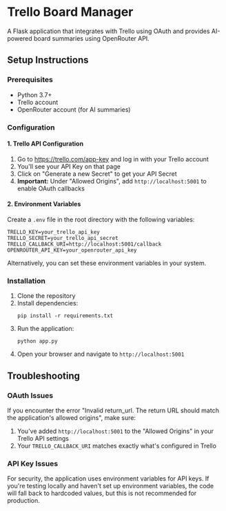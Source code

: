 # Trello Board Manager

A Flask application that integrates with Trello using OAuth and provides AI-powered board summaries using OpenRouter API.

## Setup Instructions

### Prerequisites
- Python 3.7+
- Trello account
- OpenRouter account (for AI summaries)

### Configuration

#### 1. Trello API Configuration

1. Go to https://trello.com/app-key and log in with your Trello account
2. You'll see your API Key on that page
3. Click on "Generate a new Secret" to get your API Secret
4. **Important:** Under "Allowed Origins", add `http://localhost:5001` to enable OAuth callbacks

#### 2. Environment Variables

Create a `.env` file in the root directory with the following variables:

```
TRELLO_KEY=your_trello_api_key
TRELLO_SECRET=your_trello_api_secret
TRELLO_CALLBACK_URI=http://localhost:5001/callback
OPENROUTER_API_KEY=your_openrouter_api_key
```

Alternatively, you can set these environment variables in your system.

### Installation

1. Clone the repository
2. Install dependencies:
   ```
   pip install -r requirements.txt
   ```
3. Run the application:
   ```
   python app.py
   ```
4. Open your browser and navigate to `http://localhost:5001`

## Troubleshooting

### OAuth Issues

If you encounter the error "Invalid return_url. The return URL should match the application's allowed origins", make sure:

1. You've added `http://localhost:5001` to the "Allowed Origins" in your Trello API settings
2. Your `TRELLO_CALLBACK_URI` matches exactly what's configured in Trello

### API Key Issues

For security, the application uses environment variables for API keys. If you're testing locally and haven't set up environment variables, the code will fall back to hardcoded values, but this is not recommended for production.

